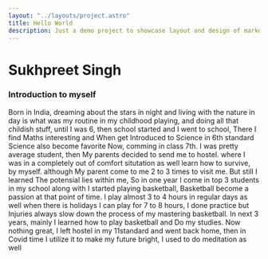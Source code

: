 ```yaml
---
layout: "../layouts/project.astro"
title: Hello World
description: Just a demo project to showcase layout and design of markdown or blog post
---
```


# Sukhpreet Singh

### Introduction to myself

Born in India, dreaming about the stars in night and living with the nature in day is what was my routine in my childhood playing, and doing all that childish stuff, until I was 6, then school started and I went to school, There I find Maths interesting and When get Introduced to Science in 6th standard Science also become favorite Now, comming in class 7th. I was pretty average student, then My parents decided to send me to hostel. where I was in a completely out of comfort situtation as well learn how to survive, by myself. although My parent come to me 2 to 3 times to visit me. But still I learned The potensial lies within me, So in one year I come in top 3 students in my school along with I started playing basketball, Basketball become a passion at that point of time. I play almost 3 to 4 hours in regular days as well when there is holidays I can play for 7 to 8 hours, I done practice but Injuries always slow down the process of my mastering basketball. In next 3 years, mainly I learned how to play basketball and Do my studies. Now nothing great, I left hostel in my 11standard and went back home, then in Covid time I utilize it to make my future bright, I used to do meditation as well
